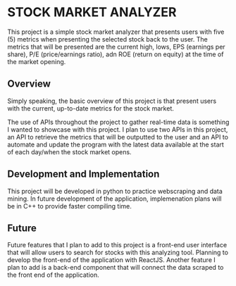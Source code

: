 # STOCK MARKET ANALYZER
This project is a simple stock market analyzer that presents users with five (5) metrics when presenting the selected stock back to the user. The metrics that will be presented are the current high, lows, EPS (earnings per share), P/E (price/earnings ratio), adn ROE (return on equity) at the time of the market opening.

## Overview
Simply speaking, the basic overview of this project is that present users with the current, up-to-date metrics for the stock market.

The use of APIs throughout the project to gather real-time data is something I wanted to showcase with this project. I plan to use two APIs in this project, an API to retrieve the metrics that will be outputted to the user and an API to automate and update the program with the latest data available at the start of each day/when the stock market opens.

## Development and Implementation
This project will be developed in python to practice webscraping and data mining. In future development of the application, implemenation plans will be in C++ to provide faster compiling time.

## Future
Future features that I plan to add to this project is a front-end user interface that will allow users to search for stocks with this analyzing tool. Planning to develop the front-end of the application with ReactJS. Another feature I plan to add is a back-end component that will connect the data scraped to the front end of the application.